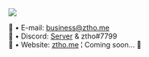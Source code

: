 <img src="https://imgur.com/mRdVaku.png">

📃 • E-mail: <a href="mailto:business@ztho.me">business@ztho.me</a><br>
🔵 • Discord: <a href="https://discord.gg/comingsoon">Server</a> & ztho#7799<br>
🔧 • Website: <a href="https://ztho.me/">ztho.me</a> ¦ Coming soon... 🫡
